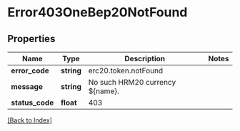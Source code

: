 # Error403OneBep20NotFound

## Properties

Name | Type | Description | Notes
------------ | ------------- | ------------- | -------------
**error_code** | **string** | erc20.token.notFound |
**message** | **string** | No such HRM20 currency ${name}. |
**status_code** | **float** | 403 |

[[Back to Index]](../index.md)
